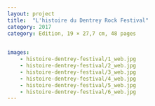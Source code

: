 ```yaml
---
layout: project
title:  "L'histoire du Dentrey Rock Festival"
category: 2017
category: Edition, 19 × 27,7 cm, 48 pages

  
images:
    - histoire-dentrey-festival/1_web.jpg
    - histoire-dentrey-festival/2_web.jpg
    - histoire-dentrey-festival/3_web.jpg
    - histoire-dentrey-festival/4_web.jpg
    - histoire-dentrey-festival/5_web.jpg
    - histoire-dentrey-festival/6_web.jpg
---
```

